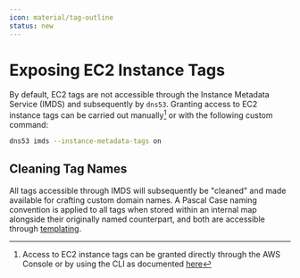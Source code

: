 ```yaml
---
icon: material/tag-outline
status: new
---
```


# Exposing EC2 Instance Tags

By default, EC2 tags are not accessible through the Instance Metadata Service (IMDS) and subsequently by `dns53`. Granting access to EC2 instance tags can be carried out manually[^1] or with the following custom command:

```sh
dns53 imds --instance-metadata-tags on
```

## Cleaning Tag Names

All tags accessible through IMDS will subsequently be "cleaned" and made available for crafting custom domain names. A Pascal Case naming convention is applied to all tags when stored within an internal map alongside their originally named counterpart, and both are accessible through [templating](../reference/templating.md#dynamic-tags).

[^1]: Access to EC2 instance tags can be granted directly through the AWS Console or by using the CLI as documented [here](https://docs.aws.amazon.com/AWSEC2/latest/UserGuide/Using_Tags.html#allow-access-to-tags-in-IMDS)
